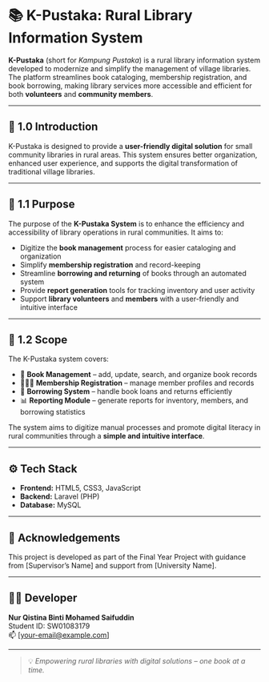 # 📚 K-Pustaka: Rural Library Information System

**K-Pustaka** (short for *Kampung Pustaka*) is a rural library information system developed to modernize and simplify the management of village libraries. The platform streamlines book cataloging, membership registration, and book borrowing, making library services more accessible and efficient for both **volunteers** and **community members**.

---

## 🧾 1.0 Introduction

K-Pustaka is designed to provide a **user-friendly digital solution** for small community libraries in rural areas. This system ensures better organization, enhanced user experience, and supports the digital transformation of traditional village libraries.

---

## 🎯 1.1 Purpose

The purpose of the **K-Pustaka System** is to enhance the efficiency and accessibility of library operations in rural communities. It aims to:

- Digitize the **book management** process for easier cataloging and organization
- Simplify **membership registration** and record-keeping
- Streamline **borrowing and returning** of books through an automated system
- Provide **report generation** tools for tracking inventory and user activity
- Support **library volunteers** and **members** with a user-friendly and intuitive interface

---

## 📌 1.2 Scope

The K-Pustaka system covers:
- 📖 **Book Management** – add, update, search, and organize book records
- 🧑‍🤝‍🧑 **Membership Registration** – manage member profiles and records
- 📅 **Borrowing System** – handle book loans and returns efficiently
- 📊 **Reporting Module** – generate reports for inventory, members, and borrowing statistics

The system aims to digitize manual processes and promote digital literacy in rural communities through a **simple and intuitive interface**.

---

## ⚙️ Tech Stack

- **Frontend:** HTML5, CSS3, JavaScript
- **Backend:** Laravel (PHP)
- **Database:** MySQL

---

## 🙌 Acknowledgements

This project is developed as part of the Final Year Project with guidance from [Supervisor’s Name] and support from [University Name].

---

## 👩‍💻 Developer

**Nur Qistina Binti Mohamed Saifuddin**  
Student ID: SW01083179  
📫 [your-email@example.com]

---

> 💡 *Empowering rural libraries with digital solutions – one book at a time.*
